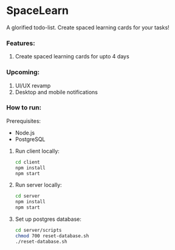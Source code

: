 # SpaceLearn

A glorified todo-list. Create spaced learning cards for your tasks!

### Features:

1. Create spaced learning cards for upto 4 days

### Upcoming:

1. UI/UX revamp
2. Desktop and mobile notifications

### How to run:

Prerequisites:

- Node.js
- PostgreSQL

1. Run client locally:

   ```bash
   cd client
   npm install
   npm start
   ```

2. Run server locally:

   ```bash
   cd server
   npm install
   npm start
   ```

3. Set up postgres database:
   ```bash
   cd server/scripts
   chmod 700 reset-database.sh
   ./reset-database.sh
   ```
